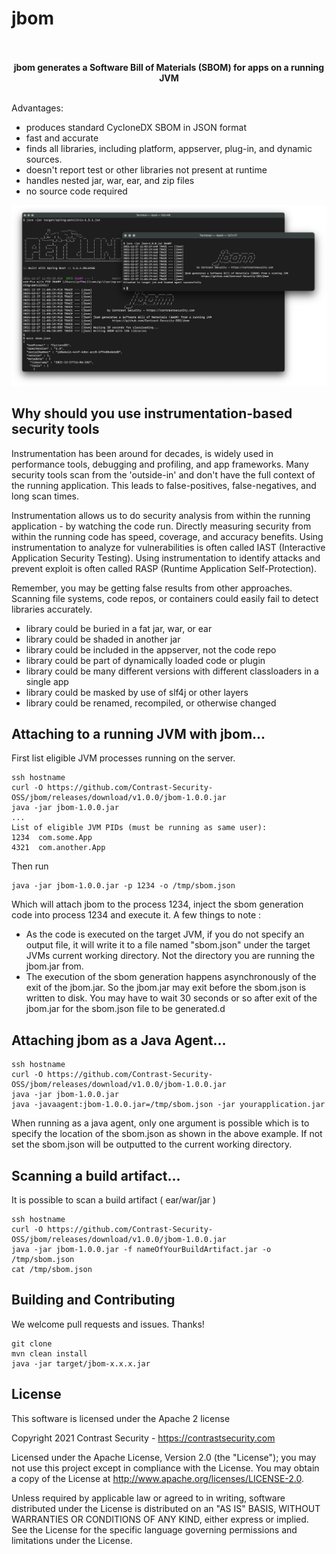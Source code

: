 # jbom

<p align="center"><b>
<br>
<br>
jbom generates a Software Bill of Materials (SBOM) for apps on a running JVM
<br>
<br>
</b></p>

Advantages:
* produces standard CycloneDX SBOM in JSON format
* fast and accurate
* finds all libraries, including platform, appserver, plug-in, and dynamic sources.
* doesn't report test or other libraries not present at runtime
* handles nested jar, war, ear, and zip files
* no source code required

![jbom-screenshot](https://github.com/Contrast-Security-OSS/jbom/blob/main/resources/jbom-screenshot.png?raw=true)


## Why should you use instrumentation-based security tools

Instrumentation has been around for decades, is widely used in performance tools, debugging and profiling, and app frameworks. Many security tools scan from the 'outside-in' and don't have the full context of the running application.  This leads to false-positives, false-negatives, and long scan times.

Instrumentation allows us to do security analysis from within the running application - by watching the code run.  Directly measuring security from within the running code has speed, coverage, and accuracy benefits.  Using instrumentation to analyze for vulnerabilities is often called IAST (Interactive Application Security Testing). Using instrumentation to identify attacks and prevent exploit is often called RASP (Runtime Application Self-Protection).

Remember, you may be getting false results from other approaches. Scanning file systems, code repos, or containers could easily fail to detect libraries accurately.

* library could be buried in a fat jar, war, or ear
* library could be shaded in another jar
* library could be included in the appserver, not the code repo
* library could be part of dynamically loaded code or plugin
* library could be many different versions with different classloaders in a single app
* library could be masked by use of slf4j or other layers
* library could be renamed, recompiled, or otherwise changed


## Attaching to a running JVM with jbom...
 First list eligible JVM processes running on the server.
  ```shell
  ssh hostname
  curl -O https://github.com/Contrast-Security-OSS/jbom/releases/download/v1.0.0/jbom-1.0.0.jar
  java -jar jbom-1.0.0.jar 
  ...
  List of eligible JVM PIDs (must be running as same user):
  1234 	com.some.App
  4321 	com.another.App
  ```
Then run
  ```shell
  java -jar jbom-1.0.0.jar -p 1234 -o /tmp/sbom.json
  ```

Which will attach jbom to the process 1234, inject the sbom generation code into process 1234 and execute it.
A few things to note :
* As the code is executed on the target JVM, if you do not specify an output file, it will write it to a file named "sbom.json" under the target JVMs current working directory. Not the directory you are running the jbom.jar from.
* The execution of the sbom generation happens asynchronously of the exit of the jbom.jar. So the jbom.jar may exit before the sbom.json is written to disk. You may have to wait 30 seconds or so after exit of the jbom.jar for the sbom.json file to be generated.d


## Attaching jbom as a Java Agent...
  ```shell
  ssh hostname
  curl -O https://github.com/Contrast-Security-OSS/jbom/releases/download/v1.0.0/jbom-1.0.0.jar
  java -jar jbom-1.0.0.jar 
  java -javaagent:jbom-1.0.0.jar=/tmp/sbom.json -jar yourapplication.jar
  ```
When running as a java agent, only one argument is possible which is to specify the location of the sbom.json as shown in the above example. If not set the sbom.json will be outputted to the current working directory.





## Scanning a build artifact...
It is possible to scan a build artifact ( ear/war/jar )
  ```shell
  ssh hostname
  curl -O https://github.com/Contrast-Security-OSS/jbom/releases/download/v1.0.0/jbom-1.0.0.jar
  java -jar jbom-1.0.0.jar -f nameOfYourBuildArtifact.jar -o /tmp/sbom.json
  cat /tmp/sbom.json
  ```


## Building and Contributing

We welcome pull requests and issues. Thanks!

   ```shell
   git clone 
   mvn clean install
   java -jar target/jbom-x.x.x.jar
   ``` 


## License

This software is licensed under the Apache 2 license

Copyright 2021 Contrast Security - https://contrastsecurity.com

Licensed under the Apache License, Version 2.0 (the "License"); you may not use this project except in compliance with the License. You may obtain a copy of the License at http://www.apache.org/licenses/LICENSE-2.0.

Unless required by applicable law or agreed to in writing, software distributed under the License is distributed on an "AS IS" BASIS, WITHOUT WARRANTIES OR CONDITIONS OF ANY KIND, either express or implied. See the License for the specific language governing permissions and limitations under the License.
